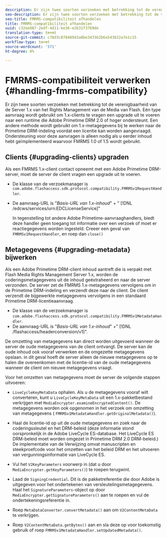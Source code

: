 ```yaml
---
description: Er zijn twee soorten verzoeken met betrekking tot de verenigbaarheid van de Server 1.x van het Rights Management van de Media van Flash. Eén type aanvraag wordt gebruikt om 1.x-clients te vragen een upgrade uit te voeren naar een runtime die Adobe Primetime DRM 2.0 of hoger ondersteunt. Een andere methode wordt gebruikt om 1.x-metagegevens bij te werken naar de Primetime DRM-indeling voordat een licentie kan worden aangevraagd. Ondersteuning voor deze aanvragen is alleen nodig als u eerder inhoud hebt geïmplementeerd waarvoor FMRMS 1.0 of 1.5 wordt gebruikt.
seo-description: Er zijn twee soorten verzoeken met betrekking tot de verenigbaarheid van de Server 1.x van het Rights Management van de Media van Flash. Eén type aanvraag wordt gebruikt om 1.x-clients te vragen een upgrade uit te voeren naar een runtime die Adobe Primetime DRM 2.0 of hoger ondersteunt. Een andere methode wordt gebruikt om 1.x-metagegevens bij te werken naar de Primetime DRM-indeling voordat een licentie kan worden aangevraagd. Ondersteuning voor deze aanvragen is alleen nodig als u eerder inhoud hebt geïmplementeerd waarvoor FMRMS 1.0 of 1.5 wordt gebruikt.
seo-title: FMRMS-compatibiliteit afhandelen
title: FMRMS-compatibiliteit afhandelen
uuid: c32ee087-2edf-4d11-be36-e2b31f3769de
translation-type: tm+mt
source-git-commit: c78d3c87848943a0be3433b2b6a543822a7e1c15
workflow-type: tm+mt
source-wordcount: '571'
ht-degree: 0%

---
```



# FMRMS-compatibiliteit verwerken {#handling-fmrms-compatibility}

Er zijn twee soorten verzoeken met betrekking tot de verenigbaarheid van de Server 1.x van het Rights Management van de Media van Flash. Eén type aanvraag wordt gebruikt om 1.x-clients te vragen een upgrade uit te voeren naar een runtime die Adobe Primetime DRM 2.0 of hoger ondersteunt. Een andere methode wordt gebruikt om 1.x-metagegevens bij te werken naar de Primetime DRM-indeling voordat een licentie kan worden aangevraagd. Ondersteuning voor deze aanvragen is alleen nodig als u eerder inhoud hebt geïmplementeerd waarvoor FMRMS 1.0 of 1.5 wordt gebruikt.

## Clients {#upgrading-clients} upgraden

Als een FMRMS 1.x-client contact opneemt met een Adobe Primetime DRM-server, moet de server de client vragen een upgrade uit te voeren.

* De klasse van de verzoekmanager is `com.adobe.flashaccess.sdk.protocol.compatibility.FMRMSv1RequestHandler`.
* De aanvraag-URL is &quot;*Basis-URL van 1.x-inhoud*&quot; + &quot; [!DNL /edcws/services/urn:EDCLicenseService]&quot;

   In tegenstelling tot andere Adobe Primetime-aanvraaghandlers, biedt deze handler geen toegang tot informatie over een verzoek of moet er reactiegegevens worden ingesteld. Creeer een geval van `FMRMSv1RequestHandler`, en roep dan `close()`

## Metagegevens {#upgrading-metadata} bijwerken

Als een Adobe Primetime DRM-client inhoud aantreft die is verpakt met Flash Media Rights Management Server 1.x, worden de coderingsmetagegevens uit de inhoud geëxtraheerd en naar de server verzonden. De server zet de FMRMS 1.x-metagegevens vervolgens om in de Primetime DRM-indeling en verzendt deze naar de client. De client verzendt de bijgewerkte metagegevens vervolgens in een standaard Primetime DRM-licentieaanvraag.

* De klasse van de verzoekmanager is `com.adobe.flashaccess.sdk.protocol.compatibility.FMRMSv1MetadataHandler`.
* De aanvraag-URL is &quot;*Basis-URL van 1.x-inhoud*&quot; +&quot; [!DNL /flashaccess/headerconversion/v1]&quot;.

De omzetting van metagegevens kan direct worden uitgevoerd wanneer de server de oude metagegevens van de client ontvangt. De server kan de oude inhoud ook vooraf verwerken en de omgezette metagegevens opslaan. in dit geval hoeft de server alleen de nieuwe metagegevens op te halen die overeenkomen met de licentie-id van de oude metagegevens wanneer de client om nieuwe metagegevens vraagt.

Voor het omzetten van metagegevens moet de server de volgende stappen uitvoeren:

* `LiveCycleKeyMetaData` ophalen. Als u de metagegevens vooraf wilt converteren, kunt u `LiveCycleKeyMetaData` uit een 1.x-pakketbestand verkrijgen met `MediaEncrypter.examineEncryptedContent()`. De metagegevens worden ook opgenomen in het verzoek om omzetting van metagegevens ( `FMRMSv1MetadataHandler.getOriginalMetadata()`).

* Haal de licentie-id op uit de oude metagegevens en zoek naar de coderingssleutel en het DRM-beleid (deze informatie stond oorspronkelijk in de Adobe LiveCycle ES-database. Het LiveCycle ES DRM-beleid moet worden omgezet in Primetime DRM 2.0 DRM-beleid.) De implementatie van de Verwijzing omvat manuscripten en steekproefcode voor het omzetten van het beleid DRM en het uitvoeren van vergunningsinformatie van LiveCycle ES.
* Vul het `V2KeyParameters` voorwerp in (dat u door `MediaEncrypter.getKeyParameters()`) te roepen terugwint.

* Laad de `SigningCredential`. Dit is de pakketreferentie die door Adobe is uitgegeven voor het ondertekenen van versleutelingsmetagegevens. Haal het `SignatureParameters`-object op door `MediaEncrypter.getSignatureParameters()` aan te roepen en vul de ondertekeningsreferentie in.

* Roep `MetaDataConverter.convertMetadata()` aan om `V2ContentMetaData` te verkrijgen.

* Roep `V2ContentMetaData.getBytes()` aan en sla deze op voor toekomstig gebruik of roep `FMRMSv1MetadataHandler.setUpdatedMetadata()`.